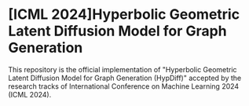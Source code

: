 # [ICML 2024]Hyperbolic Geometric Latent Diffusion Model for Graph Generation
This repository is the official implementation of "Hyperbolic Geometric Latent Diffusion Model for Graph Generation (HypDiff)" accepted by the research tracks of International Conference on Machine Learning 2024 (ICML 2024).
